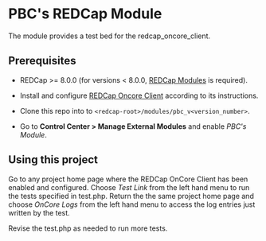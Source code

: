 # PBC's REDCap Module

The module provides a test bed for the redcap\_oncore\_client.


## Prerequisites
- REDCap >= 8.0.0 (for versions < 8.0.0, [REDCap Modules](https://github.com/vanderbilt/redcap-external-modules) is required).

- Install and configure [REDCap Oncore Client](https://github.com/ctsit/redcap_oncore_client) according to its instructions.
- Clone this repo into to `<redcap-root>/modules/pbc_v<version_number>`.
- Go to **Control Center > Manage External Modules** and enable _PBC's Module_.


## Using this project

Go to any project home page where the REDCap OnCore Client has been enabled and configured. Choose _Test Link_ from the left hand menu to run the tests specified in test.php. Return the the same project home page and choose _OnCore Logs_ from the left hand menu to access the log entries just written by the test.

Revise the test.php as needed to run more tests.
